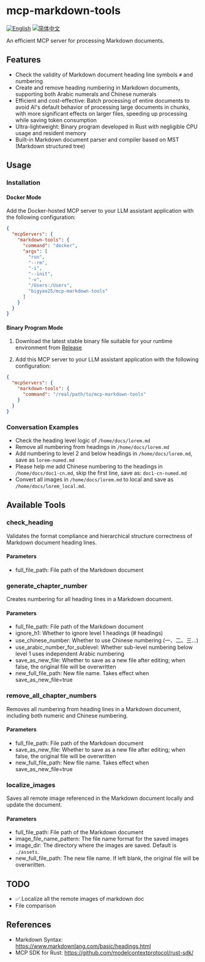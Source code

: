 # mcp-markdown-tools

[![English](https://img.shields.io/badge/English-Click-yellow)](README.md)
[![简体中文](https://img.shields.io/badge/简体中文-点击查看-orange)](README-zh.md)

An efficient MCP server for processing Markdown documents.

## Features

- Check the validity of Markdown document heading line symbols `#` and numbering
- Create and remove heading numbering in Markdown documents, supporting both Arabic numerals and Chinese numerals
- Efficient and cost-effective: Batch processing of entire documents to avoid AI's default behavior of processing large documents in chunks, with more significant effects on larger files, speeding up processing while saving token consumption
- Ultra-lightweight: Binary program developed in Rust with negligible CPU usage and resident memory
- Built-in Markdown document parser and compiler based on MST (Markdown structured tree)

## Usage

### Installation

#### Docker Mode

Add the Docker-hosted MCP server to your LLM assistant application with the following configuration:

  ```json
  {
    "mcpServers": {
      "markdown-tools": {
        "command": "docker",
        "args": [
          "run",
          "--rm",
          "-i",
          "--init",
          "-v",
          "/Users:/Users",
          "bigyao25/mcp-markdown-tools"
        ]
      }
    }
  }
  ```

#### Binary Program Mode

1. Download the latest stable binary file suitable for your runtime environment from [Release](https://github.com/bigyao25/mcp-markdown-tools/releases)

2. Add this MCP server to your LLM assistant application with the following configuration:

```json
{
  "mcpServers": {
    "markdown-tools": {
      "command": "/real/path/to/mcp-markdown-tools"
    }
  }
}
```

### Conversation Examples

- Check the heading level logic of `/home/docs/lorem.md`
- Remove all numbering from headings in `/home/docs/lorem.md`
- Add numbering to level 2 and below headings in `/home/docs/lorem.md`, save as `lorem-numed.md`
- Please help me add Chinese numbering to the headings in `/home/docs/doc1-cn.md`, skip the first line, save as: `doc1-cn-numed.md`
- Convert all images in `/home/docs/lorem.md` to local and save as `/home/docs/lorem_local.md`.

## Available Tools

### check_heading

Validates the format compliance and hierarchical structure correctness of Markdown document heading lines.

#### Parameters

- full_file_path: File path of the Markdown document

### generate_chapter_number

Creates numbering for all heading lines in a Markdown document.

#### Parameters

- full_file_path: File path of the Markdown document
- ignore_h1: Whether to ignore level 1 headings (# headings)
- use_chinese_number: Whether to use Chinese numbering (一、二、三...)
- use_arabic_number_for_sublevel: Whether sub-level numbering below level 1 uses independent Arabic numbering
- save_as_new_file: Whether to save as a new file after editing; when false, the original file will be overwritten
- new_full_file_path: New file name. Takes effect when save_as_new_file=true

### remove_all_chapter_numbers

Removes all numbering from heading lines in a Markdown document, including both numeric and Chinese numbering.

#### Parameters

- full_file_path: File path of the Markdown document
- save_as_new_file: Whether to save as a new file after editing; when false, the original file will be overwritten
- new_full_file_path: New file name. Takes effect when save_as_new_file=true

### localize_images

Saves all remote image referenced in the Markdown document locally and update the document.

#### Parameters

- full_file_path: File path of the Markdown document
- image_file_name_pattern: The file name format for the saved images
- image_dir: The directory where the images are saved. Default is `./assets`.
- new_full_file_path: The new file name. If left blank, the original file will be overwritten.

## TODO

- ✅ Localize all the remote images of markdown doc
- File comparison

## References

- Markdown Syntax: <https://www.markdownlang.com/basic/headings.html>
- MCP SDK for Rust: <https://github.com/modelcontextprotocol/rust-sdk/>
